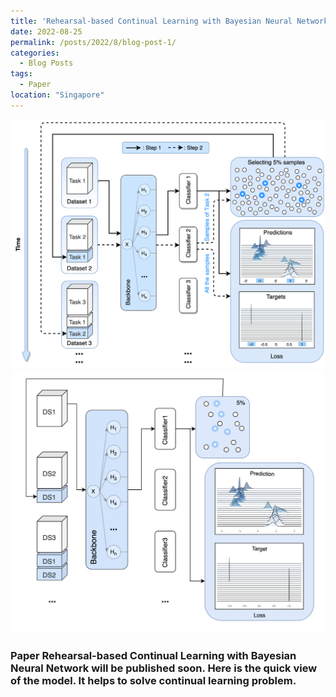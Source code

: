 ```yaml
---
title: 'Rehearsal-based Continual Learning with Bayesian Neural Network' 
date: 2022-08-25
permalink: /posts/2022/8/blog-post-1/
categories:
  - Blog Posts
tags:
  - Paper
location: "Singapore"
---
```



<div align = 'center'>
<img src='/images/Fig 2 Model.png' width = "500" >
</div>

<div align = 'center'>
<img src='/images/our_model.png' width = "500" >
</div>


### Paper Rehearsal-based Continual Learning with Bayesian Neural Network will be published soon. Here is the quick view of the model. It helps to solve continual learning problem.